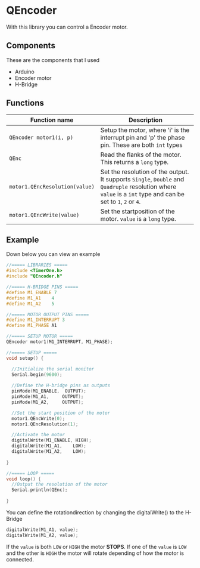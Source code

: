 # QEncoder
With this library you can control a Encoder motor.

## Components
These are the components that I used
* Arduino
* Encoder motor
* H-Bridge

## Functions

| Function name | Description                    |
| ------------- | ------------------------------ |
| `QEncoder motor1(i, p)`      | Setup the motor, where 'i' is the interrupt pin and 'p' the phase pin. These are both `int` types      |
| `QEnc`   | Read the flanks of the motor. This returns a `long` type. |
| `motor1.QEncResolution(value)`   | Set the resolution of the output. It supports `Single`, `Double` and `Quadruple` resolution where `value` is a `int` type and can be set to `1`, `2` or `4`.|
| `motor1.QEncWrite(value)`   | Set the startposition of the motor. `value` is a `long` type. |


## Example
Down below you can view an example

```c++
//===== LIBRARIES =====
#include <TimerOne.h>
#include "QEncoder.h"

//===== H-BRIDGE PINS =====
#define M1_ENABLE 7
#define M1_A1    4
#define M1_A2    5

//===== MOTOR OUTPUT PINS =====
#define M1_INTERRUPT 3
#define M1_PHASE A1

//===== SETUP MOTOR =====
QEncoder motor1(M1_INTERRUPT, M1_PHASE);

//===== SETUP =====
void setup() {

  //Initialize the serial monitor
  Serial.begin(9600);
  
  //Define the H-bridge pins as outputs
  pinMode(M1_ENABLE,  OUTPUT);
  pinMode(M1_A1,     OUTPUT);
  pinMode(M1_A2,     OUTPUT);

  //Set the start position of the motor
  motor1.QEncWrite(0);
  motor1.QEncResolution(1);

  //Activate the motor
  digitalWrite(M1_ENABLE, HIGH);
  digitalWrite(M1_A1,    LOW);
  digitalWrite(M1_A2,    LOW);
  
}

//===== LOOP =====
void loop() {
  //Output the resolution of the motor
  Serial.println(QEnc);
  
}
```

You can define the rotationdirection by changing the digitalWrite() to the H-Bridge
```c++
digitalWrite(M1_A1, value);
digitalWrite(M1_A2, value);
```

If the `value` is both `LOW` or `HIGH` the motor **STOPS**.
If one of the `value` is `LOW` and the other is `HIGH` the motor will rotate depending of how the motor is connected.
